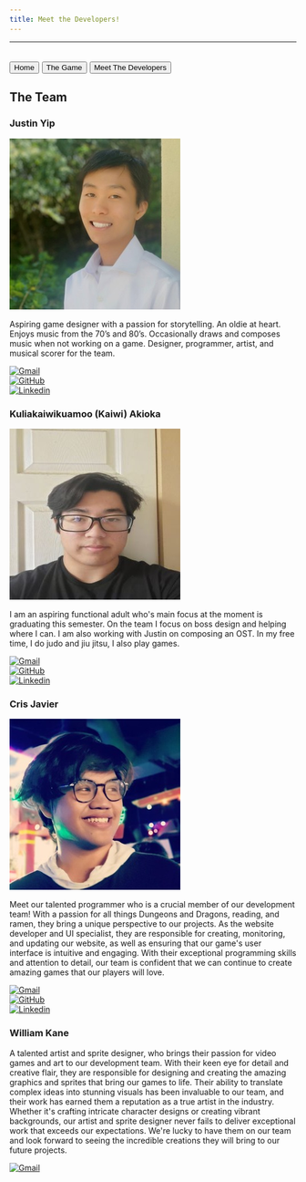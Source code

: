 ```yaml
---
title: Meet the Developers!
---
```

---
<a href="https://crisjavier.github.io/pending.zombies.io/"><button>Home</button></a>
<a href="https://dustpending.github.io/pending.zombies.io/"><button>The Game</button></a>
<a href="contact-us"><button>Meet The Developers</button></a>
---
## The Team

### Justin Yip
![](images/justin.jpg)

Aspiring game designer with a passion for storytelling. An oldie at heart. Enjoys music from the 70’s and 80’s. Occasionally draws and composes music when not working on a game. Designer, programmer, artist, and musical scorer for the team.

[![Gmail](https://img.shields.io/badge/Gmail-D14836?style=for-the-badge&logo=gmail&logoColor=white)](jyip808@hawaii.edu)
<br>
[![GitHub](https://badgen.net/badge/icon/github?icon=github&label)](https://jyip808.github.io/)
<br>
[![Linkedin](https://img.shields.io/badge/LinkedIn-0077B5?style=for-the-badge&logo=linkedin&logoColor=white)](https://www.linkedin.com/in/justin-yip-bb305421b?original_referer=)

### Kuliakaiwikuamoo (Kaiwi) Akioka
![](images/kaiwi.jpg)

I am an aspiring functional adult who's main focus at the moment is graduating this semester. On the team I focus on boss design and helping where I can. I am also working with Justin on composing an OST. In my free time, I do judo and jiu jitsu, I also play games.

[![Gmail](https://img.shields.io/badge/Gmail-D14836?style=for-the-badge&logo=gmail&logoColor=white)](kakioka@hawaii.edu)
<br>
[![GitHub](https://badgen.net/badge/icon/github?icon=github&label)](https://kakioka.github.io/)
<br>
[![Linkedin](https://img.shields.io/badge/LinkedIn-0077B5?style=for-the-badge&logo=linkedin&logoColor=white)](https://www.linkedin.com/in/changeme/)

### Cris Javier

![](images/crisj.jpg)

Meet our talented programmer who is a crucial member of our development team! With a passion for all things Dungeons and Dragons, reading, and ramen, they bring a unique perspective to our projects. As the website developer and UI specialist, they are responsible for creating, monitoring, and updating our website, as well as ensuring that our game's user interface is intuitive and engaging. With their exceptional programming skills and attention to detail, our team is confident that we can continue to create amazing games that our players will love.

[![Gmail](https://img.shields.io/badge/Gmail-D14836?style=for-the-badge&logo=gmail&logoColor=white)](crisj@hawaii.edu)
<br>
[![GitHub](https://badgen.net/badge/icon/github?icon=github&label)](https://crisjavier.github.io)
<br>
[![Linkedin](https://img.shields.io/badge/LinkedIn-0077B5?style=for-the-badge&logo=linkedin&logoColor=white)](https://www.linkedin.com/in/crisj?original_referer=)

### William Kane

A talented artist and sprite designer, who brings their passion for video games and art to our development team. With their keen eye for detail and creative flair, they are responsible for designing and creating the amazing graphics and sprites that bring our games to life. Their ability to translate complex ideas into stunning visuals has been invaluable to our team, and their work has earned them a reputation as a true artist in the industry. Whether it's crafting intricate character designs or creating vibrant backgrounds, our artist and sprite designer never fails to deliver exceptional work that exceeds our expectations. We're lucky to have them on our team and look forward to seeing the incredible creations they will bring to our future projects.

[![Gmail](https://img.shields.io/badge/Gmail-D14836?style=for-the-badge&logo=gmail&logoColor=white)](wkkane@hawaii.edu)
